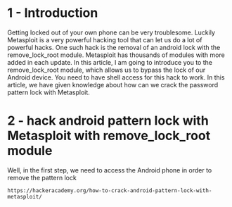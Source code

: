# 1 - Introduction

Getting locked out of your own phone can be very troublesome. Luckily Metasploit is a very powerful hacking tool that can let us do a lot of powerful hacks. One such hack is the removal of an android lock with the remove_lock_root module. Metasploit has thousands of modules with more added in each update. In this article, I am going to introduce you to the remove_lock_root module, which allows us to bypass the lock of our  Android device. You need to have shell access for this hack to work. In this article, we have given knowledge about how can we crack the password pattern lock with Metasploit.

# 2 - hack android pattern lock with Metasploit with remove_lock_root module

Well, in the first step, we need to access the Android phone in order to remove the pattern lock 

```
https://hackeracademy.org/how-to-crack-android-pattern-lock-with-metasploit/
```